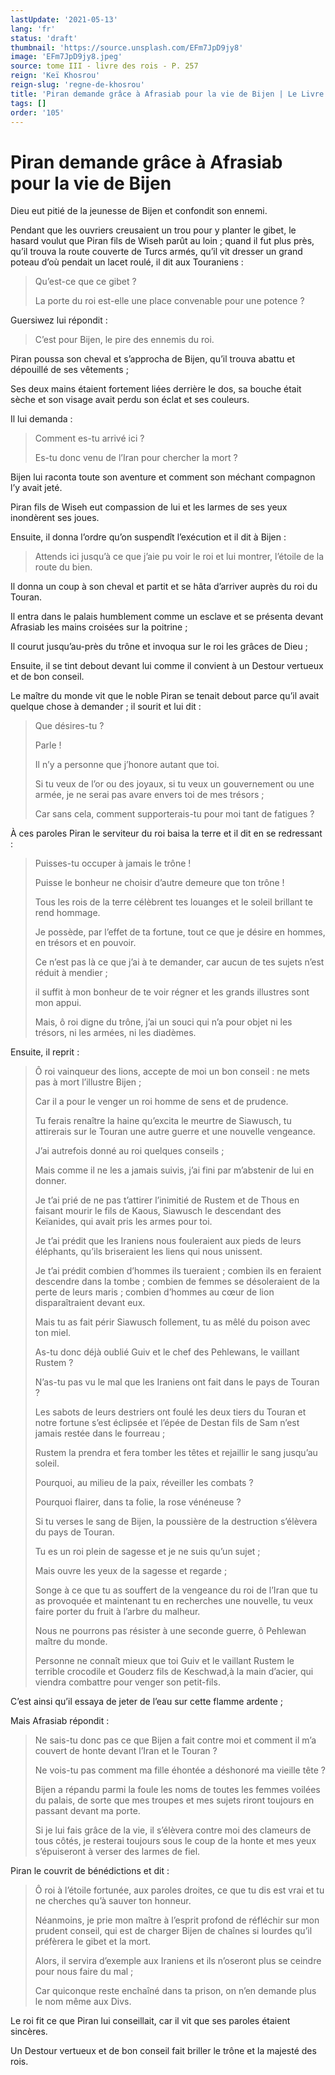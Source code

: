 ```yaml
---
lastUpdate: '2021-05-13'
lang: 'fr'
status: 'draft'
thumbnail: 'https://source.unsplash.com/EFm7JpD9jy8'
image: 'EFm7JpD9jy8.jpeg'
source: tome III - livre des rois - P. 257
reign: 'Keï Khosrou'
reign-slug: 'regne-de-khosrou'
title: 'Piran demande grâce à Afrasiab pour la vie de Bijen | Le Livre des Rois | Shâhnâmeh'
tags: []
order: '105'
---
```


# Piran demande grâce à Afrasiab pour la vie de Bijen

Dieu eut pitié de la jeunesse de Bijen et confondit son ennemi.

Pendant que les ouvriers creusaient un trou pour y planter le gibet, le hasard voulut que Piran fils de Wiseh parût au loin ; quand il fut plus près, qu’il trouva la route couverte de Turcs armés, qu’il vit dresser un grand poteau d’où pendait un lacet roulé, il dit aux Touraniens :

> Qu’est-ce que ce gibet ?
>
> La porte du roi est-elle une place convenable pour une potence ?

Guersiwez lui répondit :

> C’est pour Bijen, le pire des ennemis du roi.

Piran poussa son cheval et s’approcha de Bijen, qu’il trouva abattu et dépouillé de ses vêtements ;

Ses deux mains étaient fortement liées derrière le dos, sa bouche était sèche et son visage avait perdu son éclat et ses couleurs.

Il lui demanda :

> Comment es-tu arrivé ici ?
>
> Es-tu donc venu de l’Iran pour chercher la mort ?

Bijen lui raconta toute son aventure et comment son méchant compagnon l’y avait jeté.

Piran fils de Wiseh eut compassion de lui et les larmes de ses yeux inondèrent ses joues.

Ensuite, il donna l’ordre qu’on suspendît l’exécution et il dit à Bijen :

> Attends ici jusqu’à ce que j’aie pu voir le roi et lui montrer, l’étoile de la route du bien.

Il donna un coup à son cheval et partit et se hâta d’arriver auprès du roi du Touran.

Il entra dans le palais humblement comme un esclave et se présenta devant Afrasiab les mains croisées sur la poitrine ;

Il courut jusqu’au-près du trône et invoqua sur le roi les grâces de Dieu ;

Ensuite, il se tint debout devant lui comme il convient à un Destour vertueux et de bon conseil.

Le maître du monde vit que le noble Piran se tenait debout parce qu’il avait quelque chose à demander ; il sourit et lui dit :

> Que désires-tu ?
>
> Parle !
>
> Il n’y a personne que j’honore autant que toi.
>
> Si tu veux de l’or ou des joyaux, si tu veux un gouvernement ou une armée, je ne serai pas avare envers toi de mes trésors ;
>
> Car sans cela, comment supporterais-tu pour moi tant de fatigues ?

À ces paroles Piran le serviteur du roi baisa la terre et il dit en se redressant :

> Puisses-tu occuper à jamais le trône !
>
> Puisse le bonheur ne choisir d’autre demeure que ton trône !
>
> Tous les rois de la terre célèbrent tes louanges et le soleil brillant te rend hommage.
>
> Je possède, par l’effet de ta fortune, tout ce que je désire en hommes, en trésors et en pouvoir.
>
> Ce n’est pas là ce que j’ai à te demander, car aucun de tes sujets n’est réduit à mendier ;
>
> il suffit à mon bonheur de te voir régner et les grands illustres sont mon appui.
>
> Mais, ô roi digne du trône, j’ai un souci qui n’a pour objet ni les trésors, ni les armées, ni les diadèmes.

Ensuite, il reprit :

> Ô roi vainqueur des lions, accepte de moi un bon conseil : ne mets pas à mort l’illustre Bijen ;
>
> Car il a pour le venger un roi homme de sens et de prudence.
>
> Tu ferais renaître la haine qu’excita le meurtre de Siawusch, tu attirerais sur le Touran une autre guerre et une nouvelle vengeance.
>
> J’ai autrefois donné au roi quelques conseils ;
>
> Mais comme il ne les a jamais suivis, j’ai fini par m’abstenir de lui en donner.
>
> Je t’ai prié de ne pas t’attirer l’inimitié de Rustem et de Thous en faisant mourir le fils de Kaous, Siawusch le descendant des Keïanides, qui avait pris les armes pour toi.
>
> Je t’ai prédit que les Iraniens nous fouleraient aux pieds de leurs éléphants, qu’ils briseraient les liens qui nous unissent.
>
> Je t’ai prédit combien d’hommes ils tueraient ; combien ils en feraient descendre dans la tombe ; combien de femmes se désoleraient de la perte de leurs maris ; combien d’hommes au cœur de lion disparaîtraient devant eux.
>
> Mais tu as fait périr Siawusch follement, tu as mêlé du poison avec ton miel.
>
> As-tu donc déjà oublié Guiv et le chef des Pehlewans, le vaillant Rustem ?
>
> N’as-tu pas vu le mal que les Iraniens ont fait dans le pays de Touran ?
>
> Les sabots de leurs destriers ont foulé les deux tiers du Touran et notre fortune s’est éclipsée et l’épée de Destan fils de Sam n’est jamais restée dans le fourreau ;
>
> Rustem la prendra et fera tomber les têtes et rejaillir le sang jusqu’au soleil.
>
> Pourquoi, au milieu de la paix, réveiller les combats ?
>
> Pourquoi flairer, dans ta folie, la rose vénéneuse ?
>
> Si tu verses le sang de Bijen, la poussière de la destruction s’élèvera du pays de Touran.
>
> Tu es un roi plein de sagesse et je ne suis qu’un sujet ;
>
> Mais ouvre les yeux de la sagesse et regarde ;
>
> Songe à ce que tu as souffert de la vengeance du roi de l’Iran que tu as provoquée et maintenant tu en recherches une nouvelle, tu veux faire porter du fruit à l’arbre du malheur.
>
> Nous ne pourrons pas résister à une seconde guerre, ô Pehlewan maître du monde.
>
> Personne ne connaît mieux que toi Guiv et le vaillant Rustem le terrible crocodile et Gouderz fils de Keschwad,à la main d’acier, qui viendra combattre pour venger son petit-fils.

C’est ainsi qu’il essaya de jeter de l’eau sur cette flamme ardente ;

Mais Afrasiab répondit :

> Ne sais-tu donc pas ce que Bijen a fait contre moi et comment il m’a couvert de honte devant l’Iran et le Touran ?
>
> Ne vois-tu pas comment ma fille éhontée a déshonoré ma vieille tête ?
>
> Bijen a répandu parmi la foule les noms de toutes les femmes voilées du palais, de sorte que mes troupes et mes sujets riront toujours en passant devant ma porte.
>
> Si je lui fais grâce de la vie, il s’élèvera contre moi des clameurs de tous côtés, je resterai toujours sous le coup de la honte et mes yeux s’épuiseront à verser des larmes de fiel.

Piran le couvrit de bénédictions et dit :

> Ô roi à l’étoile fortunée, aux paroles droites, ce que tu dis est vrai et tu ne cherches qu’à sauver ton honneur.
>
> Néanmoins, je prie mon maître à l’esprit profond de réfléchir sur mon prudent conseil, qui est de charger Bijen de chaînes si lourdes qu’il préfèrera le gibet et la mort.
>
> Alors, il servira d’exemple aux Iraniens et ils n’oseront plus se ceindre pour nous faire du mal ;
>
> Car quiconque reste enchaîné dans ta prison, on n’en demande plus le nom même aux Divs.

Le roi fit ce que Piran lui conseillait, car il vit que ses paroles étaient sincères.

Un Destour vertueux et de bon conseil fait briller le trône et la majesté des rois.
